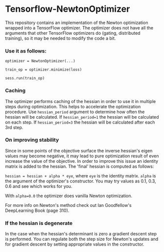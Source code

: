 # Tensorflow-NewtonOptimizer
This repository contains an implementation of the Newton optimization wrapped into a TensorFlow optimizer.
The optimizer does not have all the arguments that other TensorFlow optimizers do (gating, distributed training), so it may be needed to modify the code a bit.

### Use it as follows:

`optimizer = NewtonOptimizer(...)`

`train_op = optimizer.minimize(loss)`

`sess.run(train_op)`

### Caching

The optimizer performs caching of the hessian in order to use it in multiple steps during optimization. This helps to accelerate the optimization procedure.
Use `hessian_period` argument to determine how often the hessian will be calculated.
If `hessian_period=1` the hessian will be calculated on each step. If `hessian_period=3` the hessian will be calculated after each 3rd step.

### On improving stability

Since in some points of the objective surface the inverse hessian's eigen values may become negative, it may lead to pure optimization result of even increase the value of the objective. In order to improve this issue an identity matrix is added to the hessian.
The 'final' hessian is computed as follows:

`hessian = hessian + alpha * eye`, where `eye` is the identity matrix. `alpha` is the argument of the optimizer's constructor.
You may try values as 0.1, 0.3, 0.6 and see which works for you. 

With `alpha=0.0` the optimizer does vanilla Newton optimization.

For more info on Newton's method check out Ian Goodfellow's DeepLearning Book (page 310).

### If the hessian is degenerate

In the case when the hessian's determinant is zero a gradient descent step is performed. You can regulate both the step size for Newton's updates and for gradient descent by setting appropriate values in the constructor.